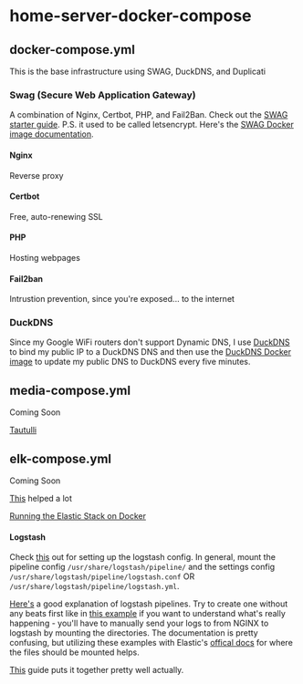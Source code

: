 # home-server-docker-compose

<!-- Each Image should have a link to the dockerhub page and some documentation (git, starter guide, etc.) -->

## docker-compose.yml

This is the base infrastructure using SWAG, DuckDNS, and Duplicati

### Swag (Secure Web Application Gateway)

A combination of Nginx, Certbot, PHP, and Fail2Ban. Check out the [SWAG starter guide](https://blog.linuxserver.io/2019/04/25/letsencrypt-nginx-starter-guide/#creatingaletsencryptcontainer).
P.S. it used to be called letsencrypt. Here's the 
[SWAG Docker image documentation](https://hub.docker.com/r/linuxserver/swag).

#### Nginx

Reverse proxy

#### Certbot

Free, auto-renewing SSL

#### PHP

Hosting webpages

#### Fail2ban

Intrustion prevention, since you're exposed... to the internet

### DuckDNS

Since my Google WiFi routers don't support Dynamic DNS, I use [DuckDNS](https://www.duckdns.org/) to bind my public IP to a DuckDNS DNS and then use the [DuckDNS Docker image](https://hub.docker.com/r/linuxserver/duckdns/) to update my public DNS to DuckDNS every five minutes.

## media-compose.yml

Coming Soon

[Tautulli](https://github.com/Tautulli/Tautulli)

## elk-compose.yml

Coming Soon

[This](https://github.com/deviantony/docker-elk) helped a lot

[Running the Elastic Stack on Docker](https://www.elastic.co/guide/en/elastic-stack-get-started/current/get-started-docker.html)

#### Logstash
Check [this](https://www.elastic.co/guide/en/logstash/current/docker-config.html) out for setting up the logstash config. In general, mount the pipeline config `/usr/share/logstash/pipeline/` and the settings config `/usr/share/logstash/pipeline/logstash.conf` OR `/usr/share/logstash/pipeline/logstash.yml`.

[Here's](https://cloudaffaire.com/how-to-create-a-pipeline-in-logstash/) a good explanation of logstash pipelines. Try to create one without any beats first like in [this example](https://rzetterberg.github.io/nginx-elk-logging.html) if you want to understand what's really happening - you'll have to manually send your logs to from NGINX to logstash by mounting the directories. The documentation is pretty confusing, but utilizing these examples with Elastic's [offical docs](https://www.elastic.co/guide/en/logstash/current/dir-layout.html#docker-layout) for where the files should be mounted helps.

[This](http://blog.immanuelnoel.com/2019/04/12/a-log-analyzer-with-elk-stack-nginx-and-docker/) guide puts it together pretty well actually.
